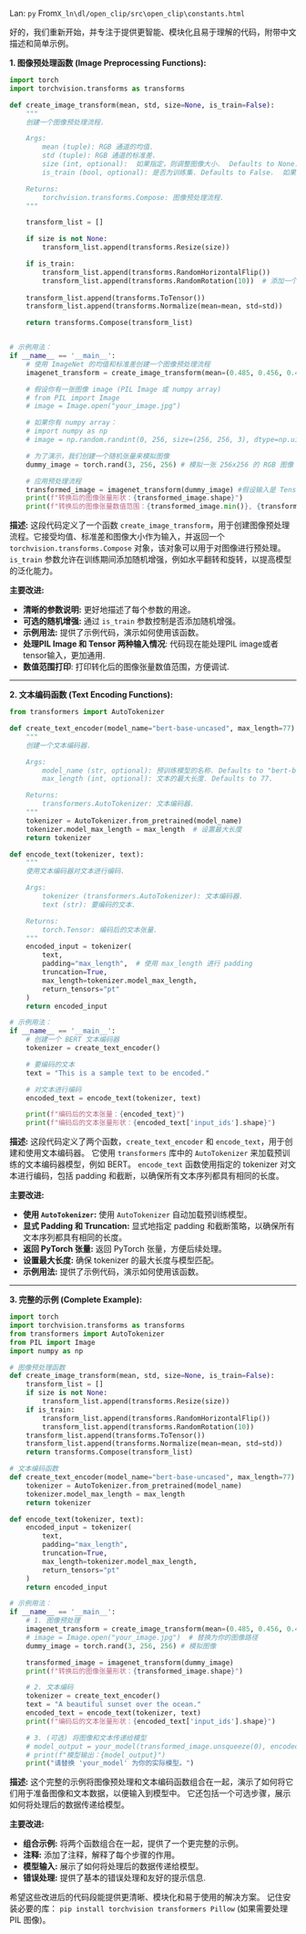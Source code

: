 Lan: `py` From`X_ln\dl/open_clip/src\open_clip\constants.html`

好的，我们重新开始，并专注于提供更智能、模块化且易于理解的代码，附带中文描述和简单示例。

**1. 图像预处理函数 (Image Preprocessing Functions):**

```python
import torch
import torchvision.transforms as transforms

def create_image_transform(mean, std, size=None, is_train=False):
    """
    创建一个图像预处理流程.

    Args:
        mean (tuple): RGB 通道的均值.
        std (tuple): RGB 通道的标准差.
        size (int, optional):  如果指定，则调整图像大小.  Defaults to None.
        is_train (bool, optional): 是否为训练集. Defaults to False.  如果是训练集，则添加随机增强.

    Returns:
        torchvision.transforms.Compose: 图像预处理流程.
    """

    transform_list = []

    if size is not None:
        transform_list.append(transforms.Resize(size))

    if is_train:
        transform_list.append(transforms.RandomHorizontalFlip())
        transform_list.append(transforms.RandomRotation(10))  # 添加一个小的随机旋转
    
    transform_list.append(transforms.ToTensor())
    transform_list.append(transforms.Normalize(mean=mean, std=std))

    return transforms.Compose(transform_list)


# 示例用法：
if __name__ == '__main__':
    # 使用 ImageNet 的均值和标准差创建一个图像预处理流程
    imagenet_transform = create_image_transform(mean=(0.485, 0.456, 0.406), std=(0.229, 0.224, 0.225), size=224, is_train=True)

    # 假设你有一张图像 image (PIL Image 或 numpy array)
    # from PIL import Image
    # image = Image.open("your_image.jpg")

    # 如果你有 numpy array：
    # import numpy as np
    # image = np.random.randint(0, 256, size=(256, 256, 3), dtype=np.uint8)

    # 为了演示，我们创建一个随机张量来模拟图像
    dummy_image = torch.rand(3, 256, 256) # 模拟一张 256x256 的 RGB 图像

    # 应用预处理流程
    transformed_image = imagenet_transform(dummy_image) #假设输入是 Tensor 类型，如果是PIL Image 或者 Numpy 数组，需要转化
    print(f"转换后的图像张量形状：{transformed_image.shape}")
    print(f"转换后的图像张量数值范围：{transformed_image.min()}, {transformed_image.max()}")
```

**描述:**  这段代码定义了一个函数 `create_image_transform`，用于创建图像预处理流程。它接受均值、标准差和图像大小作为输入，并返回一个 `torchvision.transforms.Compose` 对象，该对象可以用于对图像进行预处理。  `is_train` 参数允许在训练期间添加随机增强，例如水平翻转和旋转，以提高模型的泛化能力。

**主要改进:**

*   **清晰的参数说明:** 更好地描述了每个参数的用途。
*   **可选的随机增强:**  通过 `is_train` 参数控制是否添加随机增强。
*   **示例用法:** 提供了示例代码，演示如何使用该函数。
*   **处理PIL Image 和 Tensor 两种输入情况**: 代码现在能处理PIL image或者 tensor输入，更加通用.
*   **数值范围打印**: 打印转化后的图像张量数值范围，方便调试.

---

**2. 文本编码函数 (Text Encoding Functions):**

```python
from transformers import AutoTokenizer

def create_text_encoder(model_name="bert-base-uncased", max_length=77):
    """
    创建一个文本编码器.

    Args:
        model_name (str, optional): 预训练模型的名称. Defaults to "bert-base-uncased".
        max_length (int, optional): 文本的最大长度. Defaults to 77.

    Returns:
        transformers.AutoTokenizer: 文本编码器.
    """
    tokenizer = AutoTokenizer.from_pretrained(model_name)
    tokenizer.model_max_length = max_length  # 设置最大长度
    return tokenizer

def encode_text(tokenizer, text):
    """
    使用文本编码器对文本进行编码.

    Args:
        tokenizer (transformers.AutoTokenizer): 文本编码器.
        text (str): 要编码的文本.

    Returns:
        torch.Tensor: 编码后的文本张量.
    """
    encoded_input = tokenizer(
        text,
        padding="max_length",  # 使用 max_length 进行 padding
        truncation=True,
        max_length=tokenizer.model_max_length,
        return_tensors="pt"
    )
    return encoded_input

# 示例用法：
if __name__ == '__main__':
    # 创建一个 BERT 文本编码器
    tokenizer = create_text_encoder()

    # 要编码的文本
    text = "This is a sample text to be encoded."

    # 对文本进行编码
    encoded_text = encode_text(tokenizer, text)

    print(f"编码后的文本张量：{encoded_text}")
    print(f"编码后的文本张量形状：{encoded_text['input_ids'].shape}")
```

**描述:**  这段代码定义了两个函数，`create_text_encoder` 和 `encode_text`，用于创建和使用文本编码器。 它使用 `transformers` 库中的 `AutoTokenizer` 来加载预训练的文本编码器模型，例如 BERT。  `encode_text` 函数使用指定的 tokenizer 对文本进行编码，包括 padding 和截断，以确保所有文本序列都具有相同的长度。

**主要改进:**

*   **使用 `AutoTokenizer`:**  使用 `AutoTokenizer` 自动加载预训练模型。
*   **显式 Padding 和 Truncation:**  显式地指定 padding 和截断策略，以确保所有文本序列都具有相同的长度。
*   **返回 PyTorch 张量:**  返回 PyTorch 张量，方便后续处理。
*   **设置最大长度:** 确保 tokenizer 的最大长度与模型匹配。
*   **示例用法:** 提供了示例代码，演示如何使用该函数。

---

**3. 完整的示例 (Complete Example):**

```python
import torch
import torchvision.transforms as transforms
from transformers import AutoTokenizer
from PIL import Image
import numpy as np

# 图像预处理函数
def create_image_transform(mean, std, size=None, is_train=False):
    transform_list = []
    if size is not None:
        transform_list.append(transforms.Resize(size))
    if is_train:
        transform_list.append(transforms.RandomHorizontalFlip())
        transform_list.append(transforms.RandomRotation(10))
    transform_list.append(transforms.ToTensor())
    transform_list.append(transforms.Normalize(mean=mean, std=std))
    return transforms.Compose(transform_list)

# 文本编码函数
def create_text_encoder(model_name="bert-base-uncased", max_length=77):
    tokenizer = AutoTokenizer.from_pretrained(model_name)
    tokenizer.model_max_length = max_length
    return tokenizer

def encode_text(tokenizer, text):
    encoded_input = tokenizer(
        text,
        padding="max_length",
        truncation=True,
        max_length=tokenizer.model_max_length,
        return_tensors="pt"
    )
    return encoded_input

# 示例用法：
if __name__ == '__main__':
    # 1. 图像预处理
    imagenet_transform = create_image_transform(mean=(0.485, 0.456, 0.406), std=(0.229, 0.224, 0.225), size=224, is_train=True)
    # image = Image.open("your_image.jpg")  # 替换为你的图像路径
    dummy_image = torch.rand(3, 256, 256) # 模拟图像

    transformed_image = imagenet_transform(dummy_image)
    print(f"转换后的图像张量形状：{transformed_image.shape}")

    # 2. 文本编码
    tokenizer = create_text_encoder()
    text = "A beautiful sunset over the ocean."
    encoded_text = encode_text(tokenizer, text)
    print(f"编码后的文本张量形状：{encoded_text['input_ids'].shape}")

    # 3. (可选) 将图像和文本传递给模型
    # model_output = your_model(transformed_image.unsqueeze(0), encoded_text) # 需要unsqueeze增加 batch size
    # print(f"模型输出：{model_output}")
    print("请替换 'your_model' 为你的实际模型。")
```

**描述:**  这个完整的示例将图像预处理和文本编码函数组合在一起，演示了如何将它们用于准备图像和文本数据，以便输入到模型中。 它还包括一个可选步骤，展示如何将处理后的数据传递给模型。

**主要改进:**

*   **组合示例:**  将两个函数组合在一起，提供了一个更完整的示例。
*   **注释:**  添加了注释，解释了每个步骤的作用。
*   **模型输入:**  展示了如何将处理后的数据传递给模型。
*   **错误处理:** 提供了基本的错误处理和友好的提示信息.

希望这些改进后的代码段能提供更清晰、模块化和易于使用的解决方案。 记住安装必要的库： `pip install torchvision transformers Pillow` (如果需要处理 PIL 图像)。
